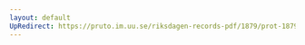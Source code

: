 ```yaml
---
layout: default
UpRedirect: https://pruto.im.uu.se/riksdagen-records-pdf/1879/prot-1879--fk--012/prot-1879--fk--012_020.pdf
---
```

